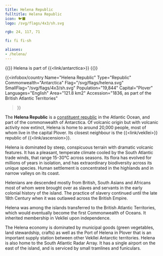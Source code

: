 ```yaml
---
title: Helena Republic
fulltitle: Helena Republic
icon: 🐦‍⬛
logo: /svg/flags/4x3/sh.svg

rgb: 24, 117, 71

fi: fi fi-sh

aliases:
- /helena/
---
```

{{<note series>}}
 Helena is part of {{<link/antarctica>}}
{{</note>}}

{{<infobox/country
	 Name="Helena Republic"
	 Type="Republic"
	 Commonwealth="Antarctica"
	 Flag="/svg/flags/helena.svg"
	 SmallFlag="/svg/flags/4x3/sh.svg"
	 Population="19,844"
	 Capital="Plover"
	 Languages="English"
	 Area="121.8 km2"
	 Accession="1836, as part of the British Atlantic Territories"
 >}}

The <span class="fi fi-sh"></span> **Helena Republic** is a [constituent republic](/republics/) in the Atlantic Ocean, and part of the commonwealth of Antarctica. Of volcanic origin but with volcanic activity now extinct, Helena is home to around 20,000 people, most of whom live in the capital Plover. Its closest neighbour is the {{<link/vekllei>}} republic of {{<link/ascension>}}.

Helena is dominated by steep, conspicuous terrain with dramatic volcanic features. It has a pleasant, temperate climate cooled by the South Atlantic trade winds, that range 15-30°C across seasons. Its flora has evolved for millions of years in isolation, and has extraordinary biodiversity across its unique species. Human settlement is concentrated in the highlands and in narrow valleys on its coast.

Helenians are descended mostly from British, South Asians and Africans most of whom were brought over as slaves and servants in the early colonial history of the island. The practice of slavery continued until the late 18th Century when it was outlawed across the British Empire.

Helena was among the islands transferred to the British Atlantic Territories, which would eventually become the first Commonwealth of Oceans. It inherited membership in Vekllei upon independence.

The Helena economy is dominated by municipal goods (green vegetables, land stewardship, crafts) as well as the Port of Helena in Plover that is an important supply station between other Vekllei Antarctic territories. Helena is also home to the South Atlantic Radar Array. It has a single airport on the east of the island, and is serviced by small tramlines and funiculars.



